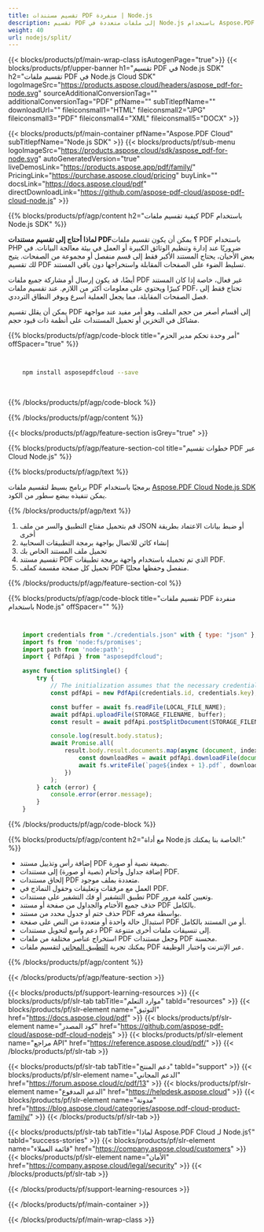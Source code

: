 ```yaml
---
title: تقسيم مستندات PDF منفردة | Node.js
description: تقسيم PDF إلى ملفات متعددة في Node.js باستخدام Aspose.PDF Cloud SDK. أتمتة تقسيم المستندات.
weight: 40
url: nodejs/split/
---
```


{{< blocks/products/pf/main-wrap-class isAutogenPage="true">}}
{{< blocks/products/pf/upper-banner h1="تقسيم PDF في Node.js SDK" h2="تقسيم ملفات PDF في Node.js Cloud SDK" logoImageSrc="https://products.aspose.cloud/headers/aspose_pdf-for-node.svg" sourceAdditionalConversionTag="" additionalConversionTag="PDF" pfName="" subTitlepfName="" downloadUrl="" fileiconsmall1="HTML" fileiconsmall2="JPG" fileiconsmall3="PDF" fileiconsmall4="XML" fileiconsmall5="DOCX" >}}

{{< blocks/products/pf/main-container pfName="Aspose.PDF Cloud" subTitlepfName="Node.js SDK" >}}
{{< blocks/products/pf/sub-menu logoImageSrc="https://products.aspose.cloud/sdk/aspose_pdf-for-node.svg"
autoGeneratedVersion="true"
liveDemosLink="https://products.aspose.app/pdf/family/" PricingLink="https://purchase.aspose.cloud/pricing" buyLink="" docsLink="https://docs.aspose.cloud/pdf"  directDownloadLink="https://github.com/aspose-pdf-cloud/aspose-pdf-cloud-node.js" >}}

{{% blocks/products/pf/agp/content h2="كيفية تقسيم ملفات PDF باستخدام Node.js SDK" %}}

**لماذا أحتاج إلى تقسيم مستندات PDF؟** يمكن أن يكون تقسيم ملفات PDF باستخدام PHP ضروريًا عند إدارة وتنظيم الوثائق الكبيرة أو العمل في بيئة معالجة البيانات. في بعض الأحيان، يحتاج المستند الأكبر فقط إلى قسم منفصل أو مجموعة من الصفحات. يتيح لك تقسيم PDF تسليط الضوء على الصفحات المقابلة واستخراجها دون باقي المستند.

أيضًا، قد يكون إرسال أو مشاركة جميع ملفات PDF غير فعال، خاصة إذا كان المستند كبيرًا ويحتوي على معلومات أكثر من اللازم. عند تقسيم ملفات PDF، تحتاج فقط إلى فصل الصفحات المقابلة، مما يجعل العملية أسرع ويوفر النطاق الترددي.

يمكن أن يقلل تقسيم PDF إلى أقسام أصغر من حجم الملف، وهو أمر مفيد عند مواجهة مشاكل في التخزين أو تحميل المستندات على أنظمة ذات قيود حجم.

{{% blocks/products/pf/agp/code-block title="أمر وحدة تحكم مدير الحزم" offSpacer="true" %}}

```bash

     
    npm install asposepdfcloud --save
     
     

```

{{% /blocks/products/pf/agp/code-block %}}

{{% /blocks/products/pf/agp/content %}}

{{< blocks/products/pf/agp/feature-section isGrey="true" >}}

{{% blocks/products/pf/agp/feature-section-col title="خطوات تقسيم PDF عبر Cloud Node.js" %}}

{{% blocks/products/pf/agp/text %}}

برنامج بسيط لتقسيم ملفات PDF برمجيًا باستخدام
[Aspose.PDF Cloud Node.js SDK](https://products.aspose.cloud/pdf/nodejs/)
يمكن تنفيذه ببضع سطور من الكود.

{{% /blocks/products/pf/agp/text %}}

1. قم بتحميل مفتاح التطبيق والسر من ملف JSON أو ضبط بيانات الاعتماد بطريقة أخرى
2. إنشاء كائن للاتصال بواجهة برمجة التطبيقات السحابية
3. تحميل ملف المستند الخاص بك
4. تقسيم مستند PDF الذي تم تحميله باستخدام واجهة برمجة تطبيقات PDF.
5. تحميل كل صفحة مقسمة كملف PDF منفصل وحفظها محليًا.

{{% /blocks/products/pf/agp/feature-section-col %}}


{{% blocks/products/pf/agp/code-block title="تقسيم ملفات PDF منفردة باستخدام Node.js" offSpacer="" %}}

```js


    import credentials from "./credentials.json" with { type: "json" };
    import fs from 'node:fs/promises';
    import path from 'node:path';
    import { PdfApi } from "asposepdfcloud";

    async function splitSingle() {
        try {
            // The initialization assumes that the necessary credentials (Application ID and Application Key) from https://dashboard.aspose.cloud/
            const pdfApi = new PdfApi(credentials.id, credentials.key);

            const buffer = await fs.readFile(LOCAL_FILE_NAME);
            await pdfApi.uploadFile(STORAGE_FILENAME, buffer);
            const result = await pdfApi.postSplitDocument(STORAGE_FILENAME);

            console.log(result.body.status);
            await Promise.all(
                result.body.result.documents.map(async (document, index) => {
                    const downloadRes = await pdfApi.downloadFile(document.href);
                    await fs.writeFile(`page${index + 1}.pdf`, downloadRes.body);
                })
            );
        } catch (error) {
            console.error(error.message);
        }
    }
```

{{% /blocks/products/pf/agp/code-block %}}

{{% blocks/products/pf/agp/content h2="مع أداة Node.js الخاصة بنا يمكنك:" %}}

+ إضافة رأس وتذييل مستند PDF بصيغة نصية أو صورة.
+ إضافة جداول وأختام (نصية أو صورة) إلى مستندات PDF.
+ إلحاق مستندات PDF متعددة بملف موجود.
+ العمل مع مرفقات وتعليقات وحقول النماذج في PDF.
+ تطبيق التشفير أو فك التشفير على مستندات PDF وتعيين كلمة مرور.
+ حذف جميع الأختام والجداول من صفحة أو مستند PDF بالكامل.
+ حذف ختم أو جدول محدد من مستند PDF بواسطة معرفه.
+ استبدال حالة واحدة أو متعددة من النص على صفحة PDF أو من المستند بالكامل.
+ دعم واسع لتحويل مستندات PDF إلى تنسيقات ملفات أخرى متنوعة.
+ استخراج عناصر مختلفة من ملفات PDF وجعل مستندات PDF محسنة.
+ يمكنك تجربة [التطبيق المجاني](https://products.aspose.app/pdf/split-pdf) لتقسيم ملفات PDF عبر الإنترنت واختبار الوظيفة.

{{% /blocks/products/pf/agp/content %}}

{{< /blocks/products/pf/agp/feature-section >}}

{{< blocks/products/pf/support-learning-resources >}}
{{< blocks/products/pf/slr-tab tabTitle="موارد التعلم" tabId="resources" >}}
{{< blocks/products/pf/slr-element name="التوثيق" href="https://docs.aspose.cloud/pdf" >}}
{{< blocks/products/pf/slr-element name="كود المصدر" href="https://github.com/aspose-pdf-cloud/aspose-pdf-cloud-nodejs" >}}
{{< blocks/products/pf/slr-element name="مراجع API" href="https://reference.aspose.cloud/pdf/" >}}
{{< /blocks/products/pf/slr-tab >}}

{{< blocks/products/pf/slr-tab tabTitle="دعم المنتج" tabId="support" >}}
{{< blocks/products/pf/slr-element name="الدعم المجاني" href="https://forum.aspose.cloud/c/pdf/13" >}}
{{< blocks/products/pf/slr-element name="الدعم المدفوع" href="https://helpdesk.aspose.cloud" >}}
{{< blocks/products/pf/slr-element name="مدونة" href="https://blog.aspose.cloud/categories/aspose.pdf-cloud-product-family/" >}}
{{< /blocks/products/pf/slr-tab >}}

{{< blocks/products/pf/slr-tab tabTitle="لماذا Aspose.PDF Cloud لـ Node.js؟" tabId="success-stories" >}}
{{< blocks/products/pf/slr-element name="قائمة العملاء" href="https://company.aspose.cloud/customers" >}}
{{< blocks/products/pf/slr-element name="الأمان" href="https://company.aspose.cloud/legal/security" >}}
{{< /blocks/products/pf/slr-tab >}}

{{< /blocks/products/pf/support-learning-resources >}}

<!-- aboutfile Ends -->

{{< /blocks/products/pf/main-container >}}

{{< /blocks/products/pf/main-wrap-class >}}



